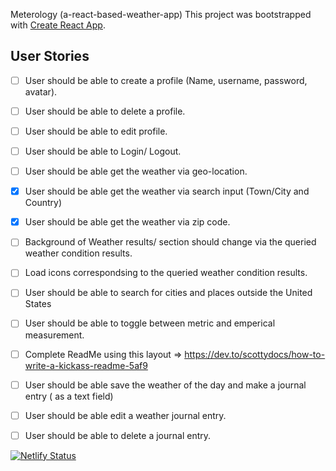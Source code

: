 Meterology (a-react-based-weather-app)
This project was bootstrapped with [Create React App](https://github.com/facebook/create-react-app). 

## User Stories
- [ ] User should be able to create a profile (Name, username, password, avatar).
- [ ] User should be able to delete a profile.
- [ ] User should be able to edit profile.
- [ ] User should be able to Login/ Logout.
- [ ] User should be able get the weather via geo-location.
- [x] User should be able get the weather via search input (Town/City and Country)
- [x] User should be able get the weather via zip code. 
- [ ] Background of Weather results/ section should change via the queried weather condition results.
- [ ] Load icons correspondsing to the queried weather condition results. 
- [ ] User should be able to search for cities and places outside the United States
- [ ] User should be able to toggle between metric and emperical measurement.
- [ ] Complete ReadMe using this layout => https://dev.to/scottydocs/how-to-write-a-kickass-readme-5af9
- [ ] User should be able save the weather of the day and make a journal entry ( as a text field)
- [ ] User should be able edit a weather journal entry.
- [ ] User should be able to delete a journal entry. 


[![Netlify Status](https://api.netlify.com/api/v1/badges/63175cae-876d-474d-a9bb-8bb4711c8783/deploy-status)](https://app.netlify.com/sites/meterology/deploys)
